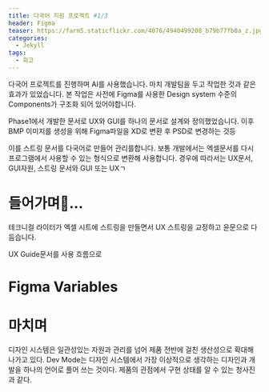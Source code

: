 ```yaml
---
title: 다국어 지원 프로젝트 #1/3
header: Figma
teaser: https://farm5.staticflickr.com/4076/4940499208_b79b77fb0a_z.jpg
categories:
  - Jekyll
tags:
  - 회고
---
```


다국어 프로젝트를 진행하며 AI를 사용했습니다. 마치 개발팀을 두고 작업한 것과 같은 효과가 있었습니다. 
본 작업은 사전에 Figma를 사용한 Design system 수준의 Components가 구조화 되어 있어야합니다.

Phase1에서 개발한 문서로 UX와 GUI를 하나의 문서로 설계와 정의했었습니다. 이후 BMP 이미지를 생성을 위해 Figma파일을 XD로 변환 후 PSD로 변경하는 것등 


이를 스트링 문서를 다국어로 만들어 관리를합니다. 보통 개발에서는 엑셀문서를 다시 프로그램에서 사용할 수 있는 형식으로 변환해 사용합니다. 경우에 따라서는 UX문서, GUI자원, 
스트링 문서와 GUI 또는 UXㄱ

# 들어가며...
테크니컬 라이터가 엑셀 시트에 스트링을 만들면서 UX 스트링을 교정하고 윤문으로 다듬습니다. 

UX Guide문서를 사용 흐름으로 
# Figma Variables



# **마치며**
디자인 시스템은 일관성있는 자원과 관리를 넘어 제품 전반에 걸친 생산성으로 확대해 나가고 있다.
Dev Mode는 디자인 시스템에서 가장 이상적으로 생각하는 디자인과 개발을 하나의 언어로 풀어 쓰는 것이다.
제품의 관점에서 구현 상태를 알 수 있는 청사진과 같다.

<br><br><br><br>